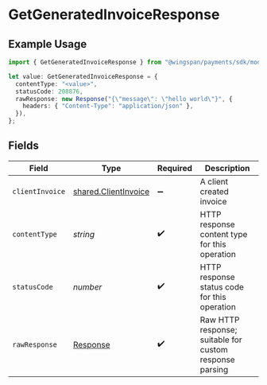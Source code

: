 # GetGeneratedInvoiceResponse

## Example Usage

```typescript
import { GetGeneratedInvoiceResponse } from "@wingspan/payments/sdk/models/operations";

let value: GetGeneratedInvoiceResponse = {
  contentType: "<value>",
  statusCode: 208876,
  rawResponse: new Response("{\"message\": \"hello world\"}", {
    headers: { "Content-Type": "application/json" },
  }),
};
```

## Fields

| Field                                                                 | Type                                                                  | Required                                                              | Description                                                           |
| --------------------------------------------------------------------- | --------------------------------------------------------------------- | --------------------------------------------------------------------- | --------------------------------------------------------------------- |
| `clientInvoice`                                                       | [shared.ClientInvoice](../../../sdk/models/shared/clientinvoice.md)   | :heavy_minus_sign:                                                    | A client created invoice                                              |
| `contentType`                                                         | *string*                                                              | :heavy_check_mark:                                                    | HTTP response content type for this operation                         |
| `statusCode`                                                          | *number*                                                              | :heavy_check_mark:                                                    | HTTP response status code for this operation                          |
| `rawResponse`                                                         | [Response](https://developer.mozilla.org/en-US/docs/Web/API/Response) | :heavy_check_mark:                                                    | Raw HTTP response; suitable for custom response parsing               |
